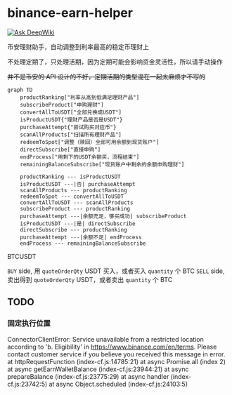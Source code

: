 # binance-earn-helper
[![Ask DeepWiki](https://deepwiki.com/badge.svg)](https://deepwiki.com/chesha1/binance-earn-helper)

币安理财助手，自动调整到利率最高的稳定币理财上

不处理定期了，只处理活期，因为定期可能会影响资金灵活性，所以请手动操作

~~并不是币安的 API 设计的不好，定期活期的类型混在一起太麻烦才不写的~~

```mermaid
graph TD
    productRanking["利率从高到低满足理财产品"]
    subscribeProduct["申购理财"]
    convertAllToUSDT["全部兑换成USDT"]
    isProductUSDT{"理财产品是否是USDT"}
    purchaseAttempt{"尝试购买对应币"}
    scanAllProducts["扫描所有理财产品"]
    redeemToSpot["调整（赎回）全部可用余额到现货账户"]
    directSubscribe["直接申购"]
    endProcess["用剩下的USDT余额买，流程结束"]
    remainingBalanceSubscribe["现货账户中剩余的余额申购理财"]

    productRanking --- isProductUSDT
    isProductUSDT ---|否| purchaseAttempt
    scanAllProducts --- productRanking
    redeemToSpot --- convertAllToUSDT
    convertAllToUSDT --- scanAllProducts
    subscribeProduct --- productRanking
    purchaseAttempt ---|余额充足，够买成功| subscribeProduct
    isProductUSDT ---|是| directSubscribe
    directSubscribe --- productRanking
    purchaseAttempt ---|余额不足| endProcess
    endProcess --- remainingBalanceSubscribe

```
BTCUSDT

`BUY` side, 用 `quoteOrderQty` USDT 买入，或者买入 `quantity` 个 BTC
`SELL` side, 卖出得到 `quoteOrderQty` USDT，或者卖出 `quantity` 个 BTC

## TODO
### 固定执行位置
ConnectorClientError: Service unavailable from a restricted location according to 'b. Eligibility' in https://www.binance.com/en/terms. Please contact customer service if you believe you received this message in error.
    at httpRequestFunction (index-cf.js:14785:21)
    at async Promise.all (index 2)
    at async getEarnWalletBalance (index-cf.js:23944:21)
    at async prepareBalance (index-cf.js:23775:29)
    at async handler (index-cf.js:23742:5)
    at async Object.scheduled (index-cf.js:24103:5)